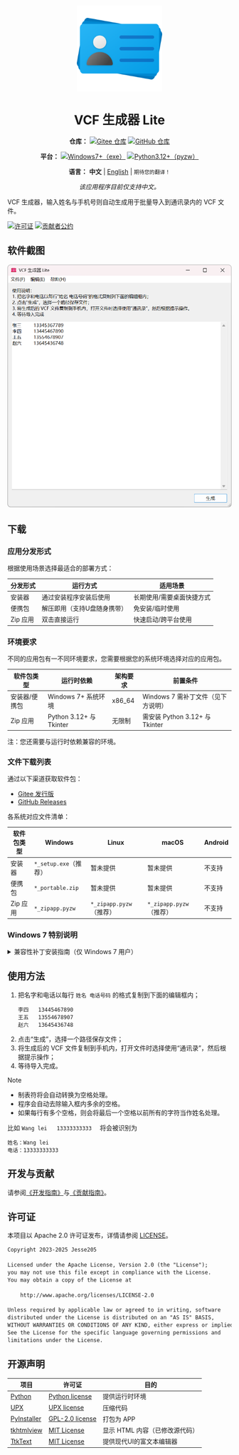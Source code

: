 <div align="center">
<img src="./docs/images/icon.png" width="192" alt="App icon" />

# VCF 生成器 Lite

**仓库：**
[![Gitee 仓库](https://img.shields.io/badge/Gitee-仓库-C71D23?logo=gitee)][RepositoryOnGitee]
[![GitHub 仓库](https://img.shields.io/badge/GitHub-仓库-0969da?logo=github)][RepositoryOnGithub]

**平台：**
[![Windows7+（exe）](https://img.shields.io/badge/Windows_7+-exe-0078D4?logo=windows)][ReleaseOnGitee]
[![Python3.12+（pyzw）](https://img.shields.io/badge/Python_3.12+-pyzw-3776AB?logo=python&logoColor=f5f5f5)][ReleaseOnGitee]

**语言：**
**中文** |
[English](./README.md) |
<small>期待您的翻译！</small>

_该应用程序目前仅支持中文。_

</div>

VCF 生成器，输入姓名与手机号则自动生成用于批量导入到通讯录内的 VCF 文件。

[![许可证](https://img.shields.io/github/license/HelloTool/VCFGeneratorLiteForTkinter?label=%E8%AE%B8%E5%8F%AF%E8%AF%81)](./LICENSE)
[![贡献者公约](https://img.shields.io/badge/贡献者公约-2.1-4baaaa.svg)](./docs/CODE_OF_CONDUCT.zh.md)

## 软件截图

<img src="./docs/images/screenshots/Snipaste_2025-02-08_10-30-21.png" width="600" alt="Snipaste_2025-02-08_10-30-21.png" />

## 下载

### 应用分发形式

根据使用场景选择最适合的部署方式：

| 分发形式 | 运行方式                    | 适用场景                  |
| -------- | --------------------------- | ------------------------- |
| 安装器   | 通过安装程序安装后使用      | 长期使用/需要桌面快捷方式 |
| 便携包   | 解压即用（支持U盘随身携带） | 免安装/临时使用           |
| Zip 应用 | 双击直接运行                | 快速启动/跨平台使用       |

<!-- | Chocolatey         | 命令行一键部署              | 自动化安装/集中管理/快速版本更新 |
| Android 应用软件包 | 安装后使用                  | 移动设备使用/临时处理需求        |
| 网站               | 进入网站即可运行            | 临时使用/跨平台使用              | -->

### 环境要求

不同的应用包有一不同环境要求，您需要根据您的系统环境选择对应的应用包。

| 软件包类型    | 运行时依赖              | 架构要求 | 前置条件                           |
| ------------- | ----------------------- | -------- | ---------------------------------- |
| 安装器/便携包 | Windows 7+ 系统环境     | x86_64   | Windows 7 需补丁文件（见下方说明） |
| Zip 应用      | Python 3.12+ 与 Tkinter | 无限制   | 需安装 Python 3.12+ 与 Tkinter     |

<!-- | Chocolatey         | Chocolatey 2.0.0       | x86_64   | 需安装 Chocolatey                            |
| Android 应用软件包 | Android 系统环境       | 未知     | Windows 11 需安装 WSA，Linux 需安装 Waydroid |
| 网站               | 浏览器                 | 无限制   | 需安装浏览器                                 | -->

注：您还需要与运行时依赖兼容的环境。

### 文件下载列表

通过以下渠道获取软件包：

- [Gitee 发行版][ReleaseOnGitee]
- [GitHub Releases][ReleaseOnGithub]

各系统对应文件清单：

| 软件包类型 | Windows               | Linux                   | macOS                   | Android |
| ---------- | --------------------- | ----------------------- | ----------------------- | ------- |
| 安装器     | `*_setup.exe`（推荐） | 暂未提供                | 暂未提供                | 不支持  |
| 便携包     | `*_portable.zip`      | 暂未提供                | 暂未提供                | 不支持  |
| Zip 应用   | `*_zipapp.pyzw`       | `*_zipapp.pyzw`（推荐） | `*_zipapp.pyzw`（推荐） | 不支持  |

<!-- | Chocolatey         | 暂未提供                  | 不支持                            | 不支持                            | 不支持           |
| Android 应用软件包 | 暂未提供                  | 暂未提供                          | 不支持                            | 暂未提供（推荐） |
| 网站               | 暂未提供                  | 暂未提供                          | 不支持                            | 暂未提供         | -->

### Windows 7 特别说明

<details>
<summary>兼容性补丁安装指南（仅 Windows 7 用户）</summary>

1. **获取 Python 嵌入包**：从 [PythonWin7][PythonWin7RepositoryOnGithub] 仓库下载：
    - `python-3.13.2-embed-amd64.zip`
2. **提取 DLL 文件**：解压下载的 ZIP 包，从中获取以下文件：
    - `python313.dll`  
    - `api-ms-win-core-path-l1-1-0.dll`
3. **应用补丁**：
    1. 完成软件安装
    2. 打开安装目录下的 `_internal` 文件夹
    3. 将下载的两个 DLL 文件覆盖到该目录

</details>

## 使用方法

1. 把名字和电话以每行 `姓名 电话号码` 的格式复制到下面的编辑框内；
   ```text
   李四	13445467890
   王五	13554678907
   赵六	13645436748
   ```
2. 点击“生成”，选择一个路径保存文件；
3. 将生成后的 VCF 文件复制到手机内，打开文件时选择使用“通讯录”，然后根据提示操作；
4. 等待导入完成。

> [!NOTE]
>
> - 制表符将会自动转换为空格处理。
> - 程序会自动去除输入框内多余的空格。
> - 如果每行有多个空格，则会将最后一个空格以前所有的字符当作姓名处理。
>
> 比如 ` Wang lei   13333333333   ` 将会被识别为
>
> ```text
> 姓名：Wang lei
> 电话：13333333333
> ```

## 开发与贡献

请参阅[《开发指南》](./docs/dev/README.md)与[《贡献指南》](./docs/CONTRIBUTING.md)。

## 许可证

本项目以 Apache 2.0 许可证发布，详情请参阅 [LICENSE](./LICENSE)。

```txt
Copyright 2023-2025 Jesse205

Licensed under the Apache License, Version 2.0 (the "License");
you may not use this file except in compliance with the License.
You may obtain a copy of the License at

    http://www.apache.org/licenses/LICENSE-2.0

Unless required by applicable law or agreed to in writing, software
distributed under the License is distributed on an "AS IS" BASIS,
WITHOUT WARRANTIES OR CONDITIONS OF ANY KIND, either express or implied.
See the License for the specific language governing permissions and
limitations under the License.
```

## 开源声明

| 项目                                  | 许可证                                | 目的                           |
| ------------------------------------- | ------------------------------------- | ------------------------------ |
| [Python][CPythonRepository]           | [Python license][CPythonLicense]      | 提供运行时环境                 |
| [UPX][UPXRepository]                  | [UPX license][UPXLicense]             | 压缩代码                       |
| [PyInstaller][PyInstallerRepository]  | [GPL-2.0 license][PyInstallerLicense] | 打包为 APP                     |
| [tkhtmlview][TkhtmlviewRepository]    | [MIT License][TkhtmlviewLicense]      | 显示 HTML 内容（已修改源代码） |
| [TtkText][TtkTextRepository]          | [MIT License][TtkTextLicense]         | 提供现代UI的富文本编辑器       |

[RepositoryOnGitee]: https://gitee.com/HelloTool/VCFGeneratorLiteForTkinter/
[RepositoryOnGithub]: https://github.com/HelloTool/VCFGeneratorLiteForTkinter/
[ReleaseOnGitee]: https://gitee.com/HelloTool/VCFGeneratorLiteForTkinter/releases/latest
[ReleaseOnGithub]: https://github.com/HelloTool/VCFGeneratorLiteForTkinter/releases/latest
[PythonWin7RepositoryOnGithub]: https://github.com/adang1345/PythonWin7

[PythonHomepage]: https://www.python.org/
[CPythonRepository]: https://github.com/python/cpython
[CPythonLicense]: https://docs.python.org/3/license.html
[UPXRepository]: https://github.com/upx/upx
[UPXLicense]: https://github.com/upx/upx/blob/devel/LICENSE
[PyInstallerRepository]: https://github.com/pyinstaller/pyinstaller
[PyInstallerLicense]: https://pyinstaller.org/en/stable/license.html
[TkhtmlviewRepository]: https://github.com/bauripalash/tkhtmlview
[TkhtmlviewLicense]: https://github.com/bauripalash/tkhtmlview/blob/main/LICENSE
[TtkTextRepository]: https://github.com/Jesse205/TtkText
[TtkTextLicense]: https://github.com/Jesse205/TtkText/blob/main/LICENSE
